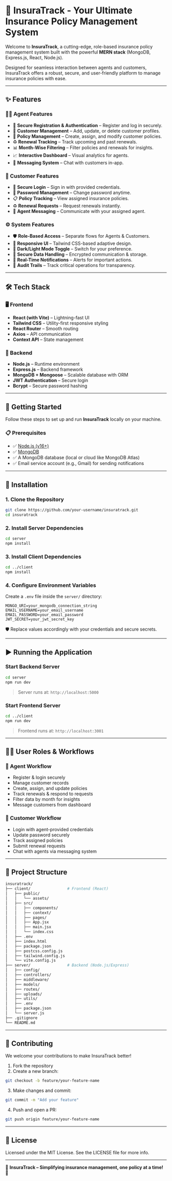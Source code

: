 # 🌟 InsuraTrack - Your Ultimate Insurance Policy Management System

Welcome to **InsuraTrack**, a cutting-edge, role-based insurance policy management system built with the powerful **MERN stack** (MongoDB, Express.js, React, Node.js).

Designed for seamless interaction between agents and customers, InsuraTrack offers a robust, secure, and user-friendly platform to manage insurance policies with ease.



---

## ✨ Features

### 🧑‍💼 Agent Features

- 🔐 **Secure Registration & Authentication** – Register and log in securely.
- 👥 **Customer Management** – Add, update, or delete customer profiles.
- 📄 **Policy Management** – Create, assign, and modify customer policies.
- ♻️ **Renewal Tracking** – Track upcoming and past renewals.
- 📊 **Month-Wise Filtering** – Filter policies and renewals for insights.
- 📈 **Interactive Dashboard** – Visual analytics for agents.
- 💬 **Messaging System** – Chat with customers in-app.

### 👤 Customer Features

- 🔐 **Secure Login** – Sign in with provided credentials.
- 🔑 **Password Management** – Change password anytime.
- 📋 **Policy Tracking** – View assigned insurance policies.
- ♻️ **Renewal Requests** – Request renewals instantly.
- 💬 **Agent Messaging** – Communicate with your assigned agent.

### ⚙️ System Features

- 🛡️ **Role-Based Access** – Separate flows for Agents & Customers.
- 📱 **Responsive UI** – Tailwind CSS-based adaptive design.
- 🌙 **Dark/Light Mode Toggle** – Switch for your preference.
- 🔐 **Secure Data Handling** – Encrypted communication & storage.
- 🔔 **Real-Time Notifications** – Alerts for important actions.
- 📜 **Audit Trails** – Track critical operations for transparency.

---

## 🛠️ Tech Stack

### 🖥️ Frontend

- **React (with Vite)** – Lightning-fast UI
- **Tailwind CSS** – Utility-first responsive styling
- **React Router** – Smooth routing
- **Axios** – API communication
- **Context API** – State management

### 🔧 Backend

- **Node.js** – Runtime environment
- **Express.js** – Backend framework
- **MongoDB + Mongoose** – Scalable database with ORM
- **JWT Authentication** – Secure login
- **Bcrypt** – Secure password hashing

---

## 🚀 Getting Started

Follow these steps to set up and run **InsuraTrack** locally on your machine.

### 📋 Prerequisites

- ✅ [Node.js (v16+)](https://nodejs.org/)
- ✅ [MongoDB](https://www.mongodb.com/try/download/community)
- ✅ A MongoDB database (local or cloud like MongoDB Atlas)
- ✅ Email service account (e.g., Gmail) for sending notifications

---

## 🧩 Installation

### 1. Clone the Repository

```bash
git clone https://github.com/your-username/insuratrack.git
cd insuratrack
```

### 2. Install Server Dependencies

```bash
cd server
npm install
```

### 3. Install Client Dependencies

```bash
cd ../client
npm install
```

### 4. Configure Environment Variables

Create a `.env` file inside the `server/` directory:

```env
MONGO_URI=your_mongodb_connection_string
EMAIL_USERNAME=your_email_username
EMAIL_PASSWORD=your_email_password
JWT_SECRET=your_jwt_secret_key
```

🛡️ Replace values accordingly with your credentials and secure secrets.

---

## ▶️ Running the Application

### Start Backend Server

```bash
cd server
npm run dev
```

> Server runs at: `http://localhost:5000`

### Start Frontend Server

```bash
cd ../client
npm run dev
```

> Frontend runs at: `http://localhost:3001`

---

## 🧑‍💼 User Roles & Workflows

### 🔹 Agent Workflow

- Register & login securely  
- Manage customer records  
- Create, assign, and update policies  
- Track renewals & respond to requests  
- Filter data by month for insights  
- Message customers from dashboard  

### 🔸 Customer Workflow

- Login with agent-provided credentials  
- Update password securely  
- Track assigned policies  
- Submit renewal requests  
- Chat with agents via messaging system  

---

## 📂 Project Structure

```bash
insuratrack/
├── client/                # Frontend (React)
│   ├── public/
│   │   └── assets/
│   ├── src/
│   │   ├── components/
│   │   ├── context/
│   │   ├── pages/
│   │   ├── App.jsx
│   │   ├── main.jsx
│   │   └── index.css
│   ├── .env
│   ├── index.html
│   ├── package.json
│   ├── postcss.config.js
│   ├── tailwind.config.js
│   └── vite.config.js
├── server/                # Backend (Node.js/Express)
│   ├── config/
│   ├── controllers/
│   ├── middleware/
│   ├── models/
│   ├── routes/
│   ├── uploads/
│   ├── utils/
│   ├── .env
│   ├── package.json
│   └── server.js
├── .gitignore
└── README.md
```

---

## 🤝 Contributing

We welcome your contributions to make InsuraTrack better!

1. Fork the repository  
2. Create a new branch:

```bash
git checkout -b feature/your-feature-name
```

3. Make changes and commit:

```bash
git commit -m "Add your feature"
```

4. Push and open a PR:

```bash
git push origin feature/your-feature-name
```

---

## 📜 License

Licensed under the MIT License. See the LICENSE file for more info.

---

🌟 **InsuraTrack – Simplifying insurance management, one policy at a time!** 🌟